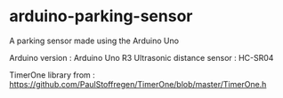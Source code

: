 # arduino-parking-sensor
A parking sensor made using the Arduino Uno

Arduino version : Arduino Uno R3
Ultrasonic distance sensor : HC-SR04 

TimerOne library from : https://github.com/PaulStoffregen/TimerOne/blob/master/TimerOne.h